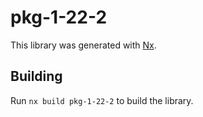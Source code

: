 # pkg-1-22-2

This library was generated with [Nx](https://nx.dev).

## Building

Run `nx build pkg-1-22-2` to build the library.
